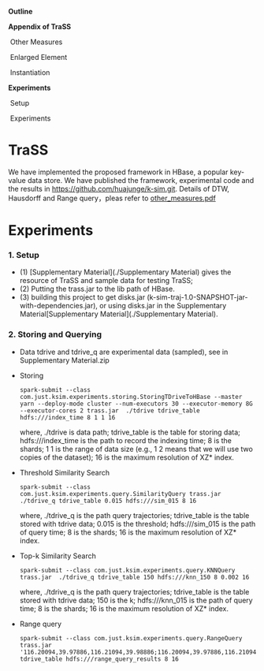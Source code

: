 



**Outline**

**Appendix of TraSS**

​	Other Measures

​	Enlarged Element

​	Instantiation

**Experiments**

​	Setup

​	Experiments

# TraSS

We have implemented the proposed framework in HBase, a popular key-value data store. We have published the framework, experimental code and the results in https://github.com/huajunge/k-sim.git. Details of DTW, Hausdorff and Range query，pleas refer to [other_measures.pdf](./other_measures.pdf)

# Experiments

### 1. Setup


- (1) [Supplementary Material](./Supplementary Material) gives  the resource of TraSS and sample data for testing TraSS;
- (2) Putting the trass.jar to the lib path of HBase.
- (3) building this project to get disks.jar (k-sim-traj-1.0-SNAPSHOT-jar-with-dependencies.jar), or using disks.jar in the Supplementary Material[Supplementary Material](./Supplementary Material).

### 2. Storing and Querying

- Data
  tdrive and tdrive_q are experimental data (sampled), see in Supplementary Material.zip

- Storing

  ```
  spark-submit --class com.just.ksim.experiments.storing.StoringTDriveToHBase --master yarn --deploy-mode cluster --num-executors 30 --executor-memory 8G --executor-cores 2 trass.jar  ./tdrive tdrive_table hdfs:///index_time 8 1 1 16
  ```

  where,  ./tdrive is data path; tdrive_table is the table for storing data; hdfs:///index_time is the path to record the indexing time; 8 is the shards; 1  1 is the range of data size (e.g., 1 2 means that we will use two copies of the dataset); 16 is the maximum resolution of XZ* index.

- Threshold Similarity Search

  ```
  spark-submit --class com.just.ksim.experiments.query.SimilarityQuery trass.jar  ./tdrive_q tdrive_table 0.015 hdfs:///sim_015 8 16
  ```

  where,  ./tdrive_q is the path query trajectories; tdrive_table is the table stored with tdrive data; 0.015 is the threshold; hdfs:///sim_015 is the path of query time; 8 is the shards; 16 is the maximum resolution of XZ* index.

- Top-k Similarity Search

  ```
  spark-submit --class com.just.ksim.experiments.query.KNNQuery trass.jar  ./tdrive_q tdrive_table 150 hdfs:///knn_150 8 0.002 16
  ```

  where,  ./tdrive_q is the path query trajectories; tdrive_table is the table stored with tdrive data; 150 is the k; hdfs:///knn_015 is the path of query time; 8 is the shards; 16 is the maximum resolution of XZ* index. 

- Range query

  ```
  spark-submit --class com.just.ksim.experiments.query.RangeQuery trass.jar '116.20094,39.97886,116.21094,39.98886;116.20094,39.97886,116.21094,39.98886' tdrive_table hdfs:///range_query_results 8 16
  ```

  

